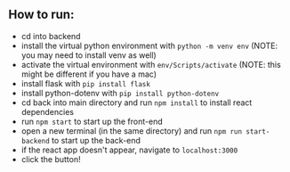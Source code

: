 ## How to run:
- cd into backend
- install the virtual python environment with `python -m venv env` (NOTE: you may need to install venv as well)
- activate the virtual environment with `env/Scripts/activate` (NOTE: this might be different if you have a mac)
- install flask with `pip install flask`
- install python-dotenv with `pip install python-dotenv`
- cd back into main directory and run `npm install` to install react dependencies
- run `npm start` to start up the front-end
- open a new terminal (in the same directory) and run `npm run start-backend` to start up the back-end
- if the react app doesn't appear, navigate to `localhost:3000`
- click the button!
